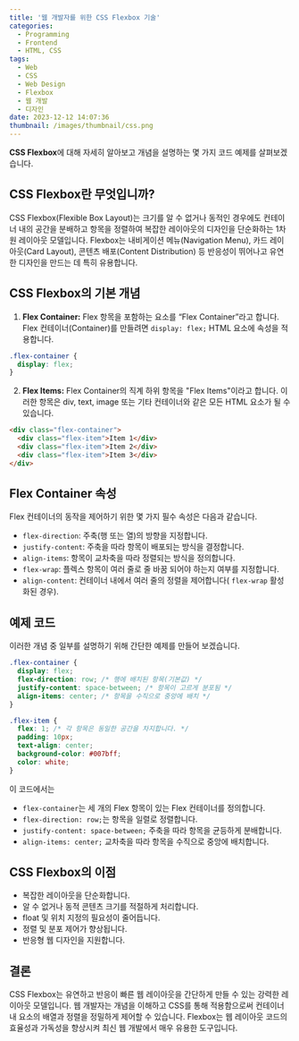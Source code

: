 ```yaml
---
title: '웹 개발자를 위한 CSS Flexbox 기술'
categories:
  - Programming
  - Frontend
  - HTML, CSS
tags:
  - Web
  - CSS
  - Web Design
  - Flexbox
  - 웹 개발
  - 디자인
date: 2023-12-12 14:07:36
thumbnail: /images/thumbnail/css.png
---
```


**CSS Flexbox**에 대해 자세히 알아보고 개념을 설명하는 몇 가지 코드 예제를 살펴보겠습니다.

## CSS Flexbox란 무엇입니까?

CSS Flexbox(Flexible Box Layout)는 크기를 알 수 없거나 동적인 경우에도 컨테이너 내의 공간을 분배하고 항목을 정렬하여 복잡한 레이아웃의 디자인을 단순화하는 1차원 레이아웃 모델입니다. Flexbox는 내비게이션 메뉴(Navigation Menu), 카드 레이아웃(Card Layout), 콘텐츠 배포(Content Distribution) 등 반응성이 뛰어나고 유연한 디자인을 만드는 데 특히 유용합니다.

## CSS Flexbox의 기본 개념

1. **Flex Container:** Flex 항목을 포함하는 요소를 “Flex Container”라고 합니다. Flex 컨테이너(Container)를 만들려면 `display: flex;` HTML 요소에 속성을 적용합니다.

```css
.flex-container {
  display: flex;
}
```

2. **Flex Items:** Flex Container의 직계 하위 항목을 "Flex Items"이라고 합니다. 이러한 항목은 div, text, image 또는 기타 컨테이너와 같은 모든 HTML 요소가 될 수 있습니다.

```html
<div class="flex-container">
  <div class="flex-item">Item 1</div>
  <div class="flex-item">Item 2</div>
  <div class="flex-item">Item 3</div>
</div>
```

## Flex Container 속성

Flex 컨테이너의 동작을 제어하기 위한 몇 가지 필수 속성은 다음과 같습니다.

- `flex-direction`: 주축(행 또는 열)의 방향을 지정합니다.
- `justify-content`: 주축을 따라 항목이 배포되는 방식을 결정합니다.
- `align-items`: 항목이 교차축을 따라 정렬되는 방식을 정의합니다.
- `flex-wrap`: 플렉스 항목이 여러 줄로 줄 바꿈 되어야 하는지 여부를 지정합니다.
- `align-content`: 컨테이너 내에서 여러 줄의 정렬을 제어합니다( `flex-wrap` 활성화된 경우).

## 예제 코드

이러한 개념 중 일부를 설명하기 위해 간단한 예제를 만들어 보겠습니다.

```css
.flex-container {
  display: flex;
  flex-direction: row; /* 행에 배치된 항목(기본값) */
  justify-content: space-between; /* 항목이 고르게 분포됨 */
  align-items: center; /* 항목을 수직으로 중앙에 배치 */
}

.flex-item {
  flex: 1; /* 각 항목은 동일한 공간을 차지합니다. */
  padding: 10px;
  text-align: center;
  background-color: #007bff;
  color: white;
}
```

이 코드에서는

- `flex-container`는 세 개의 Flex 항목이 있는 Flex 컨테이너를 정의합니다.
- `flex-direction: row;`는 항목을 일렬로 정렬합니다.
- `justify-content: space-between;` 주축을 따라 항목을 균등하게 분배합니다.
- `align-items: center;` 교차축을 따라 항목을 수직으로 중앙에 배치합니다.

## CSS Flexbox의 이점

- 복잡한 레이아웃을 단순화합니다.
- 알 수 없거나 동적 콘텐츠 크기를 적절하게 처리합니다.
- float 및 위치 지정의 필요성이 줄어듭니다.
- 정렬 및 분포 제어가 향상됩니다.
- 반응형 웹 디자인을 지원합니다.

## 결론

CSS Flexbox는 유연하고 반응이 빠른 웹 레이아웃을 간단하게 만들 수 있는 강력한 레이아웃 모델입니다. 웹 개발자는 개념을 이해하고 CSS를 통해 적용함으로써 컨테이너 내 요소의 배열과 정렬을 정밀하게 제어할 수 있습니다. Flexbox는 웹 레이아웃 코드의 효율성과 가독성을 향상시켜 최신 웹 개발에서 매우 유용한 도구입니다.
